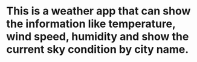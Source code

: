 # This is a weather app that can show the information like temperature, wind speed, humidity and show the current sky condition by city name. 

